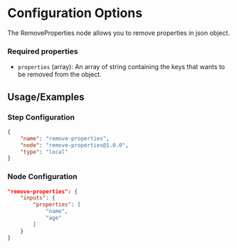 # Configuration Options
The RemoveProperties node allows you to remove properties in json object.

### Required properties
- `properties` (array): An array of string containing the keys that wants to be removed from the object.

## Usage/Examples
### Step Configuration

```json
{
    "name": "remove-properties",
    "node": "remove-properties@1.0.0",
    "type": "local"
}
```

### Node Configuration

```json
"remove-properties": {
    "inputs": {
        "properties": [
            "name",
            "age"
        ]
    }
}
```

